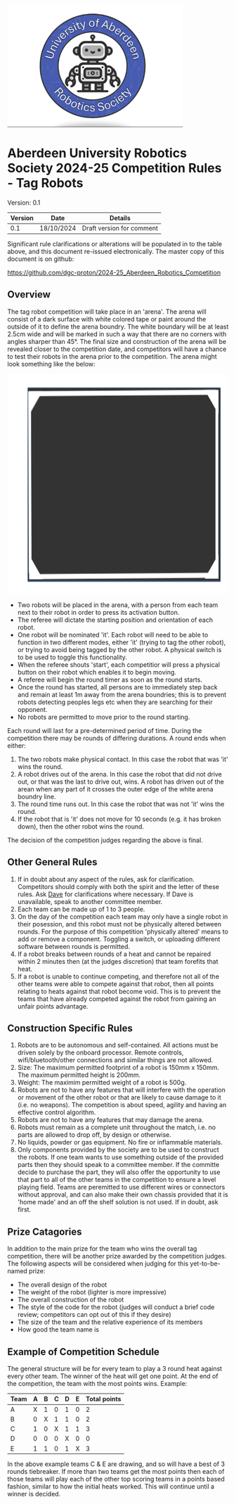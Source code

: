 <img src="images/logo.png" width=400/>

# Aberdeen University Robotics Society 2024-25 Competition Rules - Tag Robots

Version: 0.1

| Version  | Date        | Details                   |
| -------- | ----------- | ------------------------- |
| 0.1      | 18/10/2024  | Draft version for comment |

Significant rule clarifications or alterations will be populated in to the table above, and this document re-issued electronically. The master copy of this document is on github:

https://github.com/dgc-proton/2024-25_Aberdeen_Robotics_Competition
 
## Overview

The tag robot competition will take place in an 'arena'. The arena will consist of a dark surface with white colored tape or paint around the outside of it to define the arena boundry. The white boundary will be at least 2.5cm wide and will be marked in such a way that there are no corners with angles sharper than 45°. The final size and construction of the arena will be revealed closer to the competition date, and competitors will have a chance to test their robots in the arena prior to the competition. The arena might look something like the below:

<img src="images/arena.png" height=500/>

- Two robots will be placed in the arena, with a person from each team next to their robot in order to press its activation button.
- The referee will dictate the starting position and orientation of each robot.
- One robot will be nominated 'it'. Each robot will need to be able to function in two different modes, either 'it' (trying to tag the other robot), or trying to avoid being tagged by the other robot. A physical switch is to be used to toggle this functionality.
- When the referee shouts 'start', each competitior will press a physical button on their robot which enables it to begin moving.
- A referee will begin the round timer as soon as the round starts.
- Once the round has started, all persons are to immediately step back and remain at least 1m away from the arena boundries; this is to prevent robots detecting peoples legs etc when they are searching for their opponent.
- No robots are permitted to move prior to the round starting.

Each round will last for a pre-determined period of time. During the competition there may be rounds of differing durations. A round ends when either:
1. The two robots make physical contact. In this case the robot that was 'it' wins the round.
2. A robot drives out of the arena. In this case the robot that did not drive out, or that was the last to drive out, wins. A robot has driven out of the arean when any part of it crosses the outer edge of the white arena boundry line.
3. The round time runs out. In this case the robot that was not 'it' wins the round.
4. If the robot that is 'it' does not move for 10 seconds (e.g. it has broken down), then the other robot wins the round.

The decision of the competition judges regarding the above is final.

## Other General Rules

1. If in doubt about any aspect of the rules, ask for clarification. Competitors should comply with both the spirit and the letter of these rules. Ask [Dave](mailto:d.riley.22@abdn.ac.uk?subject=[GitHub]%20Tag%20Robot%20Competition) for clarifications where necessary. If Dave is unavailable, speak to another committee member.
2. Each team can be made up of 1 to 3 people.
3. On the day of the competition each team may only have a single robot in their posession, and this robot must not be physically altered between rounds. For the purpose of this competition 'physically altered' means to add or remove a component. Toggling a switch, or uploading different software between rounds is permitted.
4. If a robot breaks between rounds of a heat and cannot be repaired within 2 minutes then (at the judges discretion) that team forefits that heat.
5. If a robot is unable to continue competing, and therefore not all of the other teams were able to compete against that robot, then all points relating to heats against that robot become void. This is to prevent the teams that have already competed against the robot from gaining an unfair points advantage.

## Construction Specific Rules

1. Robots are to be autonomous and self-contained. All actions must be driven solely by the onboard processor. Remote controls, wifi/bluetooth/other connections and similar things are not allowed.
2. Size: The maximum permitted footprint of a robot is 150mm x 150mm. The maximum permitted height is 200mm.
3. Weight: The maximim permitted weight of a robot is 500g.
4. Robots are not to have any features that will interfere with the operation or movement of the other robot or that are likely to cause damage to it (i.e. no weapons). The competition is about speed, agility and having an effective control algorithm.
5. Robots are not to have any features that may damage the arena.
6. Robots must remain as a complete unit throughout the match, i.e. no parts are allowed to drop off, by design or otherwise.
7. No liquids, powder or gas equipment. No fire or inflammable materials.
8. Only components provided by the society are to be used to construct the robots. If one team wants to use something outside of the provided parts then they should speak to a committee member. If the committe decide to purchase the part, they will also offer the opportunity to use that part to all of the other teams in the competition to ensure a level playing field. Teams are peremitted to use different wires or connectors without approval, and can also make their own chassis provided that it is 'home made' and an off the shelf solution is not used. If in doubt, ask first.

## Prize Catagories

In addition to the main prize for the team who wins the overall tag competition, there will be another prize awarded by the competition judges. The following aspects will be considered when judging for this yet-to-be-named prize:

- The overall design of the robot
- The weight of the robot (lighter is more impressive)
- The overall construction of the robot
- The style of the code for the robot (judges will conduct a brief code review; competitors can opt out of this if they desire)
- The size of the team and the relative experience of its members
- How good the team name is

## Example of Competition Schedule

The general structure will be for every team to play a 3 round heat against every other team. The winner of the heat will get one point. At the end of the competition, the team with the most points wins. Example:

| Team | A | B | C | D | E | Total points |
| ---- | - | - | - | - | - | ------------ |
| A    | X | 1 | 0 | 1 | 0 | 2            |
| B    | 0 | X | 1 | 1 | 0 | 2            |
| C    | 1 | 0 | X | 1 | 1 | 3            |
| D    | 0 | 0 | 0 | X | 0 | 0            |
| E    | 1 | 1 | 0 | 1 | X | 3            |

In the above example teams C & E are drawing, and so will have a best of 3 rounds tiebreaker. If more than two teams get the most points then each of those teams will play each of the other top scoring teams in a points based fashion, similar to how the initial heats worked. This will continue until a winner is decided.
